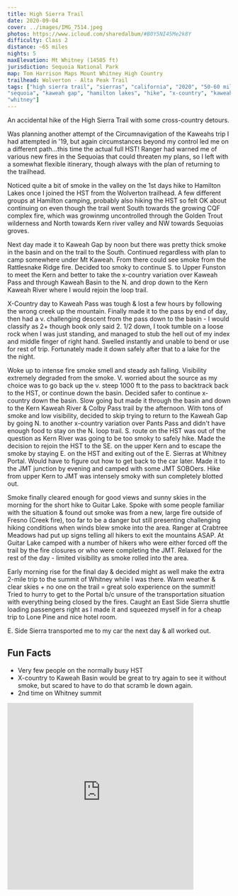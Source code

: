 ```yaml
---
title: High Sierra Trail
date: 2020-09-04
cover: ../images/IMG_7514.jpeg
photos: https://www.icloud.com/sharedalbum/#B0Y5NI45Me2k8Y
difficulty: Class 2
distance: ~65 miles
nights: 5
maxElevation: Mt Whitney (14505 ft)
jurisdiction: Sequoia National Park
map: Tom Harrison Maps Mount Whitney High Country
trailhead: Wolverton - Alta Peak Trail
tags: ["high sierra trail", "sierras", "california", "2020", "50-60 miles",
"sequoia", "kaweah gap", "hamilton lakes", "hike", "x-country", "kaweah pass", "kawea basin", "fire",
"whitney"]
---
```


An accidental hike of the High Sierra Trail with some cross-country detours.

Was planning another attempt of the Circumnavigation of the Kaweahs trip I had attempted in '19, 
but again circumstances beyond my control led me on a different path...this time the actual full HST!
Ranger had warned me of various new fires in the Sequoias that could threaten my plans, so I left 
with a somewhat flexible itinerary, though always with the plan of returning to the trailhead.

Noticed quite a bit of smoke in the valley on the 1st days hike to Hamilton Lakes once I joined the HST from the Wolverton trailhead.  A few different groups at Hamilton camping, probably also hiking the HST so felt OK about continuing on even though the trail went South towards the growing CQF complex fire, which was growinmg uncontrolled through the Golden Trout wilderness and North towards Kern river valley and NW towards Sequoias groves.

Next day made it to Kaweah Gap by noon but there was pretty thick smoke in the basin and on the trail to the South.
Continued regardless with plan to camp somewhere under Mt Kaweah.  From there could see smoke from the Rattlesnake Ridge fire.  Decided too smoky to continue S. to Upper Funston to meet the Kern and better to take the x-country variation over Kaweah Pass and through Kaweah Basin to the N. and drop down to the Kern Kaweah River where I would rejoin the loop trail.

X-Country day to Kaweah Pass was tough & lost a few hours by following the wrong creek up the mountain.  Finally made it to the pass by end of day, then had a v. challenging descent from the pass down to the basin - I would classify as 2+ though book only said 2.  1/2 down, I took tumble on a loose rock when I was just standing, and managed to stub the hell out of my index and middle finger of right hand.  Swelled instantly and unable to bend or use for rest of trip.  Fortunately made it down safely after that to a lake for the the night.

Woke up to intense fire smoke smell and steady ash falling.  Visibility extremely degraded from the smoke.  V. worried about the source as my choice was to go back up the v. steep 1000 ft to the pass to backtrack back to the HST, or continue down the basin.  Decided safer to continue x-country down the basin.  Slow going but made it through the basin and down to the Kern Kaweah River & Colby Pass trail by the afternoon.  With tons of smoke and low visibility, decided to skip trying to return to the Kaweah Gap by going N. to another x-country variation over Pants Pass and didn't have enough food to stay on the N. loop trail.  S. route on the HST was out of the question as Kern River was going to be too smoky to safely hike.  Made the decision to rejoin the HST to the SE. on the upper Kern and to escape the smoke by staying E. on the HST and exiting out of the E. Sierras at Whitney Portal.  Would have to figure out how to get back to the car later.
Made it to the JMT junction by evening and camped with some JMT SOBOers.  Hike from upper Kern to JMT was intensely smoky with sun completely blotted out.

Smoke finally cleared enough for good views and sunny skies in the morning for the short hike to Guitar Lake.  Spoke with some people familiar with the situation & found out smoke was from a new, large fire outside of Fresno (Creek fire), too far to be a danger but still presenting challenging hiking conditions when winds blew smoke into the area.
Ranger at Crabtree Meadows had put up signs telling all hikers to exit the mountains ASAP.
At Guitar Lake camped with a number of hikers who were either forced off the trail by the fire closures or who were
completing the JMT.  Relaxed for the rest of the day - limited visibility as smoke rolled into the area.

Early morning rise for the final day & decided might as well make the extra 2-mile trip to the summit of Whitney while I was there.  Warm weather & clear skies + no one on the trail = great solo experience on the summit!  Tried to hurry to get to the Portal b/c unsure of the transportation situation with everything being closed by the fires.  Caught an East Side Sierra shuttle loading passengers right as I made it and squeezed myself in for a cheap trip to Lone Pine and nice hotel room.

E. Side Sierra transported me to my car the next day & all worked out.

## Fun Facts

* Very few people on the normally busy HST
* X-country to Kaweah Basin would be great to try again to see it without smoke, but scared to have to do that scramb le down again.
* 2nd time on Whitney summit

<iframe src='https://www.gaiagps.com/public/TzwrMWJOcLPWghFtwSMIGQ1o?embed=True' style='border:none; overflow-y: hidden; background-color:white; min-width: 320px; max-width:420px; width:100%; height: 420px;' scrolling='no' seamless='seamless'></iframe>



